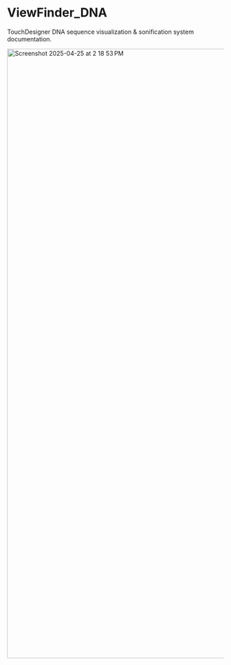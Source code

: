 # ViewFinder_DNA
TouchDesigner DNA sequence visualization &amp; sonification system documentation. 

<img width="1415" alt="Screenshot 2025-04-25 at 2 18 53 PM" src="https://github.com/user-attachments/assets/9ee743fa-327b-43f1-b83d-c70fe836c485" />
